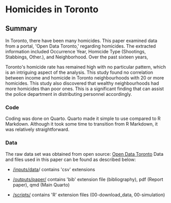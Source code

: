 <!-- -*- mode: gfm -*- -->

# Homicides in Toronto

## Summary

In Toronto, there have been many homicides. This paper examined data from a portal, 'Open Data Toronto,' regarding homicides. The extracted information included Occurrence Year, Homicide Type (Shootings, Stabbings, Other.), and Neighborhood. Over the past sixteen years,

Toronto's homicide rate has remained high with no particular pattern, which is an intriguing aspect of the analysis. This study found no correlation between income and homicide in Toronto neighbourhoods with 20 or more homicides. This study also discovered that wealthy neighbourhoods had more homicides than poor ones. This is a significant finding that can assist the police department in distributing personnel accordingly.

### Code

Coding was done on Quarto. Quarto made it simple to use compared to R Markdown. Although it took some time to transition from R Markdown, it was relatively straightforward.

### Data

The raw data set was obtained from open source: [Open Data Toronto](https://open.toronto.ca/dataset/police-annual-statistical-report-homicide/) Data and files used in this paper can be found as described below:

-   [/inputs/data](https://github.com/UtopianYoungChung/Homicides-in-Toronto/tree/main/inputs/data)/ contains 'csv' extensions

-   [/outputs/paper/](https://github.com/UtopianYoungChung/Homicides-in-Toronto/tree/main/outputs/paper) contains 'bib' extension file (bibliography), pdf (Report paper), qmd (Main Quarto)

-   [/scripts/](https://github.com/UtopianYoungChung/Homicides-in-Toronto/tree/main/scripts) contains 'R' extension files (00-download_data, 00-simulation)

